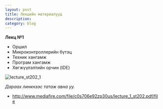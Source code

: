 ```yaml
---
layout: post
title: Лекцийн материалууд
description:
category: blog
---
```


**Лeкц №1**

<ul>
    <li>Оршил</li>
    <li>Микроконтроллерийн бүтэц</li>
    <li>Техник хангамж</li>
    <li>Програм хангамж</li>
    <li>Хөгжүүлэлтийн орчин (IDE)</li>
</ul>

![lecture_st202_1](/images/lab1/lecture_st202_1.jpg)

 *Дараах линкнээс татаж авна уу.*

* http://www.mediafire.com/file/c0s706e92zp30us/lecture_1_st202.pdf/file
